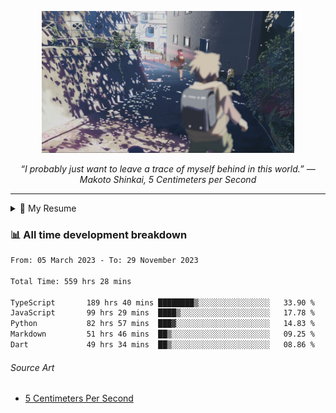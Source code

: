 <p align="center"><img src="asset/header.jpg" width="80%"/></p>
<p align="center"><i>“I probably just want to leave a trace of myself behind in this world.” ― Makoto Shinkai, 5 Centimeters per Second</i></p>

---

<details>
  <summary>📃 My Resume</summary>

### Education

- 📖 **Computer Science**\
📆 10/2021 - present\
📍 **Thang Long University** - Hoang Mai, Hanoi, Vietnam

### Experience

<img align="right" src="https://img.shields.io/badge/Figma-F24E1E?style=flat&logo=figma&logoColor=white"/>
<img align="right" src="https://img.shields.io/badge/node.js-6DA55F?style=flat&logo=node.js&logoColor=white"/>
<img align="right" src="https://img.shields.io/badge/Next.js-black?style=flat&logo=next.js&logoColor=white"/>
<img align="right" src="https://img.shields.io/badge/TypeScript-007ACC?style=flat&logo=typescript&logoColor=white"/>


- 👨‍💻 **Frontend Web Intern**\
📆 07/2023 - present\
📍 **MQ ICT Solutions** - Hoang Mai, Hanoi, Vietnam
</details>

### 📊 All time development breakdown

<!--START_SECTION:waka-->

```txt
From: 05 March 2023 - To: 29 November 2023

Total Time: 559 hrs 28 mins

TypeScript       189 hrs 40 mins ████████▒░░░░░░░░░░░░░░░░   33.90 %
JavaScript       99 hrs 29 mins  ████▒░░░░░░░░░░░░░░░░░░░░   17.78 %
Python           82 hrs 57 mins  ███▓░░░░░░░░░░░░░░░░░░░░░   14.83 %
Markdown         51 hrs 46 mins  ██▒░░░░░░░░░░░░░░░░░░░░░░   09.25 %
Dart             49 hrs 34 mins  ██▒░░░░░░░░░░░░░░░░░░░░░░   08.86 %
```

<!--END_SECTION:waka-->

###### Source Art

-  [5 Centimeters Per Second](https://wallhaven.cc/w/nrowq1)

